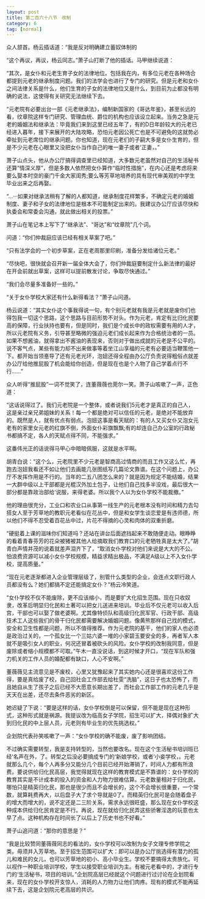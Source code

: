 ```yaml
---
layout: post
title: 第二百六十八节　改制
category: 6
tag: [normal]
---
```


众人颔首。杨云插话道：“我是反对明确建立蓄奴体制的

“这个再议，再议，杨云同志。”萧子山打断了他的插话。马甲继续说道：

“其次，是女仆和元老生育子女的法律地位。包括我在内，有多位元老在各种场合都提到元老的继承制度问题。我们的法学会也进行了专门的研究。但是元老和女仆之间法律关系是什么，他们生育的子女的法律地位又是什么，到目前为止都没有明确的说法，这使得有关研究无法继续下去。

“元老院有必要出台一部《元老继承法》，编制新国家的《哥达年鉴》，甚至长远的看，纹章院这样专门研究、管理血统、爵位的机构也应该设立起来。当务之急是元老的婚姻法和继承法：毕竟我们来到这里已经五年了，有的D日年龄较大的元老已经进入暮年，接下来展开的大陆攻略，恐怕元老因公死亡也是不可避免的这就势必牵扯到元老席位的继承问题。你也知道，现在元老们的子嗣大多是女仆生育的，但是不少元老在心眼里又没把女仆当作自己的唯一妻子或者‘正妻，。”

萧子山点头，他从办公厅搞得调查里已经知道，大多数元老虽然对自己的生活秘书还算“情深义厚”，但是多数人依然把女仆算作“临时性措施”，在内心还是考虑将来要么娶本时空的豪门千金大家闺秀;要么等芳草地培养的具有现代审美观的中学生毕业出来之后再娶。

“…···如果对继承法稍有了解的人都知道，继承制度花样繁多，不确定元老的婚姻制度、妻子和子女的法律地位是根本不可能制定出来的。我建议办公厅应该尽快和执委会和常委会沟通，就此做出相关的投票。”

萧子山在笔记本上写下了“继承法”、“哥达”和“纹章院”几个词。

问道：“你们仲裁庭应该已经有相关草案了吧。”

“只有法学会的一个初步草案，正在老周那里印刷，准备分发给诸位元老。”

“尽快吧，很快就会召开新一届全体大会了，你们仲裁庭要制定什么新法律的最好在开会前就出草案，这样可以提前散发讨论，争取尽快通过。”

“我们会尽量多准备好一些的。”

“关于女仆学校大家还有什么新得看法？”萧子山问道。

杨云说道：“其实女仆这个事我得说一句，有个别元老就有我是元老就是废你们也得包我一切这个思路，这个思路与目前形势不对头。作为元老，肯定有比归化民要高的保障，行业扶持也要有，但是同时，我们是个成长中的政权需要有用的人才，所以元老院有义务，引导甚至略微的强迫元老们成长起来作为合格统治者的一员。如果不想酱油，就得拿出不酱油的表现来，否则对于做出成就的元老是不公平的。说不客气点，某些有能力却不出来做事等着坐江山享福的元老有必要适当鞭策他一下。都开始当领悳导了还有元老光环，泡妞还得全程由办公厅负责说得粗俗点就差办公厅给他推屁股了机会能给你创造，但是现在也是个人物了自己学着点行不行……”

众人听得“推屁股”一词不觉笑了，连董薇薇也莞尔一笑。萧子山咳嗽了一声，正色道：

“这话说得过了。我们元老院是一个整体，或者说我们5元老才是真正的自己人，这是亲过亲兄弟姐妹的关系！每一个都是绝对可以信任的元老，是绝对不能放弃的。既然是人，就有优点有弱点。泡妞这事是看天赋的：有的人又买女仆又泡女元老有的家里女元老的红旗不倒，外面女仆彩旗飘飘;有的却连自己办公室的行政秘书都搞不定，各人的天赋点得不同，不能强求。”

这番伟光正的话说得马甲心中暗暗佩服，这就是水平啊。

胡青白说：“这个么，元老院里不少元老是智商高过情商的而且工作又这么忙，再跑去泡妞我看还不如让他们去画能几张图纸写几篇论文靠谱。在这个问题上，办公厅不发挥作用是不行的。当年的二五八团怎么来的？就是因为规定不能结婚，结果一大群中级以上干部都是光棍汉外加土包子，让他们自己找多半没戏，最后很大一部分都是靠政治部给‘说服，来得老婆。所以我个人以为女仆学校不能裁撤。”

他的理由很充分，工业口和农业口从事第一线生产的元老根本没有时间和精力去勾搭女人至于芳草地的教职元老看似在花丛中，但是和女学生谈恋爱是有违师德，所以他们不得不忍受着百花丛中过，片花不得摘的心灵和肉体的双重折磨。

“硬挺着上课的滋味你们知道吗？还站在讲台后面遮挡起来不敢随便走动。眼睁睁的看着青春芬芳的花朵被猪被其他人给摘取我们教育口的元老牺牲真是太大了。”胡青白声情并茂的说着就差声泪齐下了，“取消女仆学校对他们来说是大大的不公。怕浪费资源可以减小女仆学校规模，精益求精出极品，不满足A级以上不入女仆学校，提高质量。”

“现在元老逐渐都进入企业管理层级了，别管什么类型的企业，会连点文职行政人员都没有么？她们都搞不定还能搞定女仆？”杨云冷笑道。

“女仆学校不仅不能废除，更不应该缩小，而是要扩大化招生范围。现在只收奴隶，改革后明显归化民和土著可以把女儿送进来培训。毕业后不仅元老可以收入后宫，干部也可以娶了做老婆啊。尤其像特侦队和高级归化民军官、行政干部、高级技术工人这些我们的骨干归化民都需要解决婚姻问题。像黄熊那样自己找的模式，安全和卫生性都是问题，所以不值得推荐。作为元老院的基干，他们的家人也必须是政治过关的，一个孤女比一个三姑六婆一堆的小家碧玉要安全的多，再者军人本就不是吸引女人的职业，何况还冒着被砍头的风险。女仆学校的改制我同意，但是废除或者缩小规模都不可取。”午木一直没说话，到这时候才开口，“现在军队和强力机关的工作人员的婚配都有缺口，人心不安啊。”

董薇薇见主流意见是不废校，心里又犹豫起来了其实她内心还是很喜欢这份工作得，要是真给废了校，自己回社会工作部去给杜雯“洗脑”，这日子也太恐怖了，而且她自从生了孩子之后已经不大愿意长期出差了，而社会工作部工作的元老几乎是天天在出差，还尽去条件恶劣的新区。

她迟疑了下说：“要是这样的话，女仆学校倒是可以保留，但不能是现在这种形式，这种形式就是祸源。我提议改为临高女子学院，招生可以扩大，择偶对象扩大到归化民的中上层人员，元老则有毕业生的优先挑选权。”

企划院代表孙笑咳嗽了一声：“女仆学校的确不能废，废了影响团结。

不过确实需要转型，我是支持转型的，当然也要改名。现在这个生活秘书培训班已经‘名声在外，了。转型之后没必要搞成专门的‘新娘学校，或者‘小妾学校，。元老就那么几个，每个人再多分又能分几个目前已经开始滞销了，时间人力都有所浪费。要说供给归化民高层，我觉得就现在这样的教育模式是不靠谱的：女仆学校的教育其实是不计成本的投入的资金和人力物力很难估算。元老数量相对于归化民，哪怕只是精英归化民，那也是很少而且不会增长的，这个不会增长很重要，一个常数，就算耗费再大，以后盘子大了求个导就是0了。而精英归化民可是会随着盘子的增大而增大的，说不定还是二三阶关系，需求永远很旺盛，那么现在女仆学校这种成本供给归化民肯定是不行。再说，现在就给归化民弄这些骄奢淫逸的玩意也太早了点。这种机构存在时间长了以后上了历史书也不好看。”

萧子山追问道：“那你的意思是？”

“我是比较赞同董薇薇同志的看法的，女仆学校可以改制为女子文理专修学院之类。毋须并入芳草地。至于招生范围可以扩大：即可以是办公厅挑选得有潜力的孤儿和难民的女儿，也可以芳草地的初小、高小毕业生。学校不要搞得太贵族化。可以视作一种职业培训学校，学生以接受职业培训为主。有被元老看中的，才进行专门的‘生活秘书，项目的培训。”企划院高层已经就这个问题进行过讨论在企划院看来，现在的女仆学校开支惊人，消耗的人力物力让他们肉疼。现有的模式不能再延续下去，这是企划院元老高层的共识。